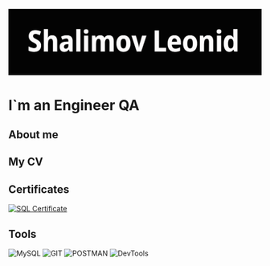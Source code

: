 [![Header](https://github.com/shalimv/shalimv/blob/main/assets/Header.png)](https://github.com/shalimv/shalimv/blob/main/assets/Header.png)

# I`m an Engineer QA

## About me

## My CV

## Certificates

[![**SQL Certificate**](https://stepik.org/cert/2500987)](https://stepik.org/cert/2500987)

## Tools

![MySQL](https://img.shields.io/badge/-MySQL-00FFFF?style=for-the-badge&logo=MySQL)
![GIT](https://img.shields.io/badge/-GIT-7FFFD4?style=for-the-badge&logo=GIT)
![POSTMAN](https://img.shields.io/badge/-POSTMAN-CD5C5C?style=for-the-badge&logo=POSTMAN)
![DevTools](https://img.shields.io/badge/-DevTools-F0E68C?style=for-the-badge&logo=DevTools)